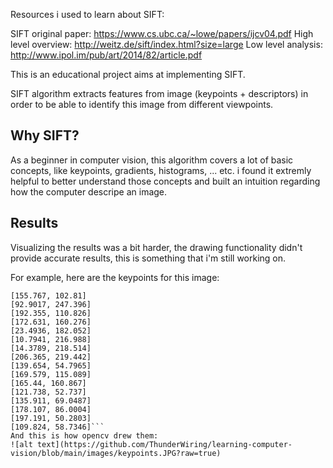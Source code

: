 Resources i used to learn about SIFT:

SIFT original paper: https://www.cs.ubc.ca/~lowe/papers/ijcv04.pdf
High level overview: http://weitz.de/sift/index.html?size=large
Low level analysis: http://www.ipol.im/pub/art/2014/82/article.pdf

This is an educational project aims at implementing SIFT.

SIFT algorithm extracts features from image (keypoints + descriptors) in order to be able to identify this image from different viewpoints.

## Why SIFT?
As a beginner in computer vision, this algorithm covers a lot of basic concepts, like keypoints, gradients, histograms, ... etc. i found it extremly helpful to better understand those concepts and built an intuition regarding how the computer descripe an image.

## Results
Visualizing the results was a bit harder, the drawing functionality didn't provide accurate results, this is something that i'm still working on.

For example, here are the keypoints for this image:
```[34.8005, 51.1822]
[155.767, 102.81]
[92.9017, 247.396]
[192.355, 110.826]
[172.631, 160.276]
[23.4936, 182.052]
[10.7941, 216.988]
[14.3789, 218.514]
[206.365, 219.442]
[139.654, 54.7965]
[169.579, 115.089]
[165.44, 160.867]
[121.738, 52.737]
[135.911, 69.0487]
[178.107, 86.0004]
[197.191, 50.2803]
[109.824, 58.7346]```
And this is how opencv drew them:
![alt text](https://github.com/ThunderWiring/learning-computer-vision/blob/main/images/keypoints.JPG?raw=true)
